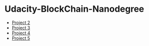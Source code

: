 # Udacity-BlockChain-Nanodegree

* [Project 2](https://github.com/ssisksl77/Udacity-BlockChain-Nanodegree/tree/master/Project_2)
* [Project 3](https://github.com/ssisksl77/Udacity-BlockChain-Nanodegree/tree/master/PrivateBlockchainAPI)
* [Project 4](https://github.com/ssisksl77/Udacity-BlockChain-Nanodegree/tree/master/Project_4)
* [Project 5](https://github.com/ssisksl77/Udacity-BlockChain-Nanodegree/tree/master/Project_5_Starter_Code)
